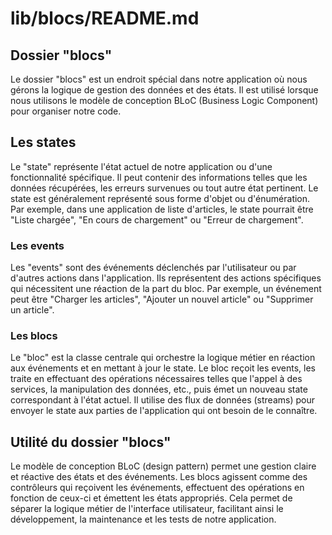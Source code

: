 # lib/blocs/README.md

## Dossier "blocs"
Le dossier "blocs" est un endroit spécial dans notre application où nous gérons la logique de gestion des données et des états. Il est utilisé lorsque nous utilisons le modèle de conception BLoC (Business Logic Component) pour organiser notre code.

## Les states
Le "state" représente l'état actuel de notre application ou d'une fonctionnalité spécifique. Il peut contenir des informations telles que les données récupérées, les erreurs survenues ou tout autre état pertinent. Le state est généralement représenté sous forme d'objet ou d'énumération. Par exemple, dans une application de liste d'articles, le state pourrait être "Liste chargée", "En cours de chargement" ou "Erreur de chargement".

### Les events
Les "events" sont des événements déclenchés par l'utilisateur ou par d'autres actions dans l'application. Ils représentent des actions spécifiques qui nécessitent une réaction de la part du bloc. Par exemple, un événement peut être "Charger les articles", "Ajouter un nouvel article" ou "Supprimer un article".

### Les blocs
Le "bloc" est la classe centrale qui orchestre la logique métier en réaction aux événements et en mettant à jour le state. Le bloc reçoit les events, les traite en effectuant des opérations nécessaires telles que l'appel à des services, la manipulation des données, etc., puis émet un nouveau state correspondant à l'état actuel. Il utilise des flux de données (streams) pour envoyer le state aux parties de l'application qui ont besoin de le connaître.

## Utilité du dossier "blocs"
Le modèle de conception BLoC (design pattern) permet une gestion claire et réactive des états et des événements. Les blocs agissent comme des contrôleurs qui reçoivent les événements, effectuent des opérations en fonction de ceux-ci et émettent les états appropriés. Cela permet de séparer la logique métier de l'interface utilisateur, facilitant ainsi le développement, la maintenance et les tests de notre application.
